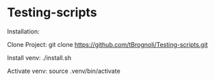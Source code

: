 # Testing-scripts

Installation:

Clone Project:
git clone https://github.com/tBrognoli/Testing-scripts.git

Install venv:
./install.sh

Activate venv:
source .venv/bin/activate

